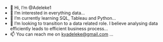 - 👋 Hi, I’m @Adeleke1
- 👀 I’m interested in everything data...
- 🌱 I’m currently learning SQL, Tableau and Python...
- 💞️ I’m looking to transition to a data related role. I believe analysing data efficiently leads to efficient business process...
- 📫 You can reach me on kyadeleke@gmail.com ...

<!---
Adeleke1/Adeleke1 is a ✨ special ✨ repository because its `README.md` (this file) appears on your GitHub profile.
You can click the Preview link to take a look at your changes.
--->
